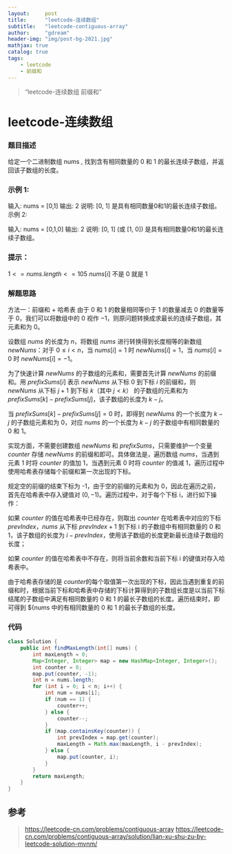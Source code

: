 ```yaml
---
layout:     post
title:      "leetcode-连续数组"
subtitle:   "leetcode-contiguous-array"
author:     "gdream"
header-img: "img/post-bg-2021.jpg"
mathjax: true
catalog: true
tags:
    - leetcode
    - 前缀和
---
```


> “leetcode-连续数组 前缀和”

# leetcode-连续数组


### 题目描述
给定一个二进制数组 nums , 找到含有相同数量的 0 和 1 的最长连续子数组，并返回该子数组的长度。

### 示例 1:
输入: nums = [0,1]
输出: 2
说明: [0, 1] 是具有相同数量0和1的最长连续子数组。
示例 2:

输入: nums = [0,1,0]
输出: 2
说明: [0, 1] (或 [1, 0]) 是具有相同数量0和1的最长连续子数组。
 
### 提示：
${1 <= nums.length <= 105}$
${nums[i]}$ 不是 0 就是 1


### 解题思路
方法一：前缀和 + 哈希表
由于 0 和 1 的数量相同等价于 1 的数量减去 0 的数量等于 0，我们可以将数组中的 0 视作 −1，则原问题转换成求最长的连续子数组，其元素和为 0。

设数组 ${nums}$ 的长度为 ${n}$，将数组 ${nums}$ 进行转换得到长度相等的新数组 ${newNums}$：对于 ${0≤i<n}$，当 ${nums[i]=1}$ 时 ${newNums[i]=1}$，当 ${nums[i]=0}$ 时 ${newNums[i]=-1}$。

为了快速计算 ${newNums}$ 的子数组的元素和，需要首先计算 ${newNums}$ 的前缀和。用 ${prefixSums[i]}$ 表示 ${newNums}$ 从下标 ${0}$ 到下标 ${i}$ 的前缀和，则 ${newNums}$ 从下标 ${j+1}$ 到下标 ${k}$（其中 ${j<k）}$ 的子数组的元素和为 ${prefixSums[k]−prefixSums[j]}$，该子数组的长度为 ${k−j}$。

当 ${prefixSums[k]−prefixSums[j]=0}$ 时，即得到 ${newNums}$ 的一个长度为 ${k−j}$ 的子数组元素和为 ${0}$，对应 ${nums}$ 的一个长度为 ${k−j}$ 的子数组中有相同数量的 0 和 1。

实现方面，不需要创建数组 ${newNums}$ 和 ${prefixSums}$，只需要维护一个变量 ${counter}$ 存储 ${newNums}$ 的前缀和即可。具体做法是，遍历数组 ${nums}$，当遇到元素 1 时将 ${counter}$ 的值加 1，当遇到元素 0 时将 ${counter}$ 的值减 1，遍历过程中使用哈希表存储每个前缀和第一次出现的下标。

规定空的前缀的结束下标为 -1，由于空的前缀的元素和为 0，因此在遍历之前，首先在哈希表中存入键值对 ${(0,−1)}$。遍历过程中，对于每个下标 i，进行如下操作：

如果 ${counter}$ 的值在哈希表中已经存在，则取出 ${counter}$ 在哈希表中对应的下标 ${prevIndex}$，${nums}$ 从下标 ${prevIndex+1}$ 到下标 i 的子数组中有相同数量的 0 和 1，该子数组的长度为 ${i−prevIndex}$，使用该子数组的长度更新最长连续子数组的长度；

如果 ${counter}$ 的值在哈希表中不存在，则将当前余数和当前下标 i 的键值对存入哈希表中。

由于哈希表存储的是 ${counter}$的每个取值第一次出现的下标，因此当遇到重复的前缀和时，根据当前下标和哈希表中存储的下标计算得到的子数组长度是以当前下标结尾的子数组中满足有相同数量的 0 和 1 的最长子数组的长度。遍历结束时，即可得到 ${nums 中的有相同数量的 0 和 1 的最长子数组的长度。

### 代码

```java
class Solution {
    public int findMaxLength(int[] nums) {
        int maxLength = 0;
        Map<Integer, Integer> map = new HashMap<Integer, Integer>();
        int counter = 0;
        map.put(counter, -1);
        int n = nums.length;
        for (int i = 0; i < n; i++) {
            int num = nums[i];
            if (num == 1) {
                counter++;
            } else {
                counter--;
            }
            if (map.containsKey(counter)) {
                int prevIndex = map.get(counter);
                maxLength = Math.max(maxLength, i - prevIndex);
            } else {
                map.put(counter, i);
            }
        }
        return maxLength;
    }
}

```

## 参考
> https://leetcode-cn.com/problems/contiguous-array
> https://leetcode-cn.com/problems/contiguous-array/solution/lian-xu-shu-zu-by-leetcode-solution-mvnm/